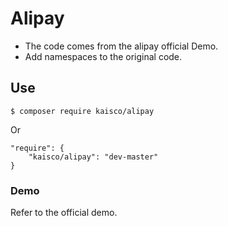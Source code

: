 Alipay
==========
* The code comes from the alipay official Demo.
* Add namespaces to the original code.

Use
----------

	$ composer require kaisco/alipay

Or

	"require": {
		"kaisco/alipay": "dev-master"
	}
	

### Demo ###
Refer to the official demo.